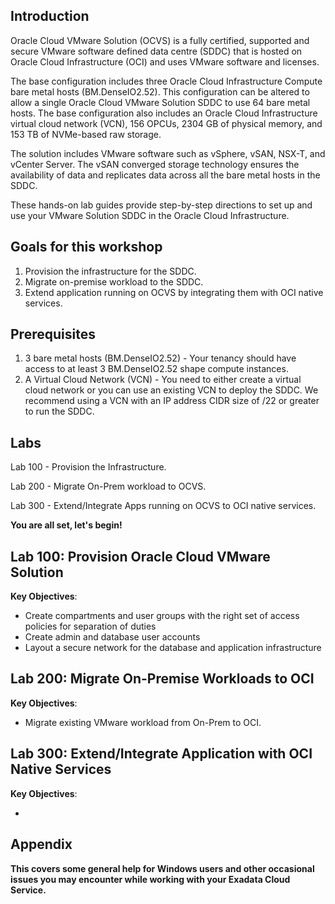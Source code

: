 ## Introduction

Oracle Cloud VMware Solution (OCVS) is a fully certified, supported and secure VMware software defined data centre (SDDC) that is hosted on Oracle Cloud Infrastructure (OCI) and uses VMware software and licenses.

The base configuration includes three Oracle Cloud Infrastructure Compute bare metal hosts (BM.DenseIO2.52). This configuration can be altered to allow a single Oracle Cloud VMware Solution SDDC to use 64 bare metal hosts. The base configuration also includes an Oracle Cloud Infrastructure virtual cloud network (VCN), 156 OPCUs, 2304 GB of physical memory, and 153 TB of NVMe-based raw storage.

The solution includes VMware software such as vSphere, vSAN, NSX-T, and vCenter Server. The vSAN converged storage technology ensures the availability of data and replicates data across all the bare metal hosts in the SDDC.

These hands-on lab guides provide step-by-step directions to set up and use your VMware Solution SDDC in the Oracle Cloud Infrastructure.

## Goals for this workshop
1. Provision the infrastructure for the SDDC.
2. Migrate on-premise workload to the SDDC.
3. Extend application running on OCVS by integrating them with OCI native services.

## Prerequisites
1. 3 bare metal hosts (BM.DenseIO2.52) - Your tenancy should have access to at least 3 BM.DenseIO2.52 shape compute instances.
2. A Virtual Cloud Network (VCN) - You need to either create a virtual cloud network or you can use an existing VCN to deploy the SDDC. We recommend using a VCN with an IP address CIDR size of /22 or greater to run the SDDC. 

## Labs
Lab 100 - Provision the Infrastructure.

Lab 200 - Migrate On-Prem workload to OCVS. 

Lab 300 - Extend/Integrate Apps running on OCVS to OCI native services.

**You are all set, let's begin!**


## Lab 100: Provision Oracle Cloud VMware Solution

**Key Objectives**:
- Create compartments and user groups with the right set of access policies for separation of duties
- Create admin and database user accounts
- Layout a secure network for the database and application infrastructure


## Lab 200: Migrate On-Premise Workloads to OCI 

**Key Objectives**:

- Migrate existing VMware workload from On-Prem to OCI.


## Lab 300: Extend/Integrate Application with OCI Native Services

**Key Objectives**:

- 




## Appendix

**This covers some general help for Windows users and other occasional issues you may encounter while working with your Exadata Cloud Service.**